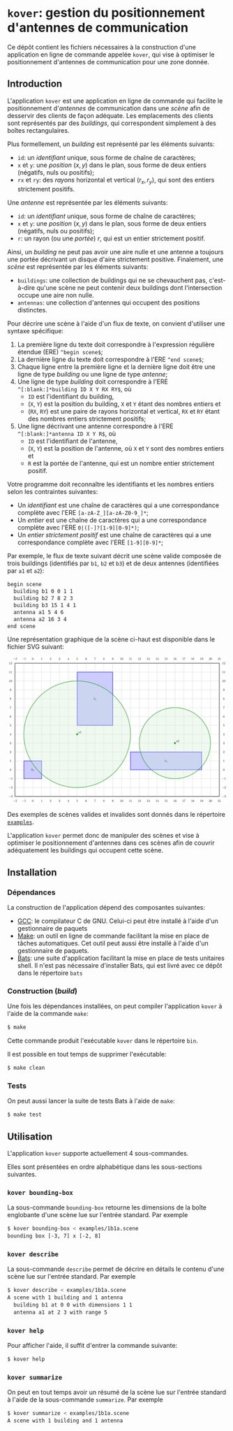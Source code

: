 # `kover`: gestion du positionnement d'antennes de communication

Ce dépôt contient les fichiers nécessaires à la construction d'une application
en ligne de commande appelée `kover`, qui vise à optimiser le positionnement
d'antennes de communication pour une zone donnée.

## Introduction

L'application `kover` est une application en ligne de commande qui facilite le
positionnement d'*antennes* de communication dans une *scène* afin de desservir
des clients de façon adéquate. Les emplacements des clients sont représentés
par des *buildings*, qui correspondent simplement à des boîtes rectangulaires.

Plus formellement, un *building* est représenté par les éléments suivants:

* `id`: un *identifiant* unique, sous forme de chaîne de caractères;
* `x` et `y`: une *position* $`(x,y)`$ dans le plan, sous forme de deux entiers
  (négatifs, nuls ou positifs);
* `rx` et `ry`: des *rayons* horizontal et vertical $`(r_x, r_y)`$, qui sont
  des entiers strictement positifs.

Une *antenne* est représentée par les éléments suivants:

* `id`: un *identifiant* unique, sous forme de chaîne de caractères;
* `x` et `y`: une *position* $`(x,y)`$ dans le plan, sous forme de deux entiers
  (négatifs, nuls ou positifs);
* `r`: un rayon (ou une *portée*) $`r`$, qui est un entier strictement
  positif.

Ainsi, un *building* ne peut pas avoir une aire nulle et une antenne a toujours
une portée décrivant un disque d'aire strictement positive. Finalement, une
*scène* est représentée par les éléments suivants:

* `buildings`: une collection de buildings qui ne se chevauchent pas,
  c'est-à-dire qu'une scène ne peut contenir deux buildings dont l'intersection
  occupe une aire non nulle.
* `antennas`: une collection d'antennes qui occupent des positions distinctes.

Pour décrire une scène à l'aide d'un flux de texte, on convient d'utiliser une
syntaxe spécifique:

1. La première ligne du texte doit correspondre à l'expression régulière
   étendue (ERE) `^begin scene$`;
2. La dernière ligne du texte doit correspondre à l'ERE `^end scene$`;
3. Chaque ligne entre la première ligne et la dernière ligne doit être une
   ligne de type *building* ou une ligne de type *antenne*;
4. Une ligne de type *building* doit correspondre à l'ERE
   `^[:blank:]*building ID X Y RX RY$`,
   où
    * `ID` est l'identifiant du building,
    * (`X`, `Y`) est la position du building, `X` et `Y` étant des nombres
      entiers et
    * (`RX`, `RY`) est une paire de rayons horizontal et vertical, `RX` et
      `RY` étant des nombres entiers strictement positifs;
5. Une ligne décrivant une antenne correspondre à l'ERE
   `^[:blank:]*antenna ID X Y R$`,
   où
    * `ID` est l'identifiant de l'antenne,
    * (`X`, `Y`) est la position de l'antenne, où `X` et `Y` sont des nombres
      entiers et
    * `R` est la portée de l'antenne, qui est un nombre entier strictement
      positif.

Votre programme doit reconnaître les identifiants et les nombres entiers selon
les contraintes suivantes:

* Un *identifiant* est une chaîne de caractères qui a une correspondance
  complète avec l'ERE `[a-zA-Z_][a-zA-Z0-9_]*`;
* Un *entier* est une chaîne de caractères qui a une correspondance complète
  avec l'ERE `0|([-]?[1-9][0-9]*)`;
* Un *entier strictement positif* est une chaîne de caractères qui a une
  correspondance complète avec l'ERE `[1-9][0-9]*`;

Par exemple, le flux de texte suivant décrit une scène valide composée de trois
buildings (identifiés par `b1`, `b2` et `b3`) et de deux antennes (identifiées
par `a1` et `a2`):

```
begin scene
  building b1 0 0 1 1
  building b2 7 8 2 3
  building b3 15 1 4 1
  antenna a1 5 4 6
  antenna a2 16 3 4
end scene
```

Une représentation graphique de la scène ci-haut est disponible dans le fichier
SVG suivant:

![Une scène de 3 buildings et 2 antennes](doc/scene.svg)

Des exemples de scènes valides et invalides sont donnés dans le répertoire
[`examples`](examples).

L'application `kover` permet donc de manipuler des scènes et vise à optimiser
le positionnement d'antennes dans ces scènes afin de couvrir adéquatement les
buildings qui occupent cette scène.

## Installation

### Dépendances

La construction de l'application dépend des composantes suivantes:

* [GCC](https://gcc.gnu.org/): le compilateur C de GNU. Celui-ci peut être
  installé à l'aide d'un gestionnaire de paquets
* [Make](https://www.gnu.org/software/make/): un outil en ligne de commande
  facilitant la mise en place de tâches automatiques. Cet outil peut aussi être
  installé à l'aide d'un gestionnaire
  de paquets.
* [Bats](https://github.com/bats-core/bats-core): une suite d'application
  facilitant la mise en place de tests unitaires shell. Il n'est pas nécessaire
  d'installer Bats, qui est livré avec ce dépôt dans le répertoire `bats`

### Construction (*build*)

Une fois les dépendances installées, on peut compiler l'application `kover`
à l'aide de la commande `make`:

```sh
$ make
```

Cette commande produit l'exécutable `kover` dans le répertoire `bin`.

Il est possible en tout temps de supprimer l'exécutable:

```sh
$ make clean
```

### Tests

On peut aussi lancer la suite de tests Bats à l'aide de `make`:

```sh
$ make test
```

## Utilisation

L'application `kover` supporte actuellement 4 sous-commandes.

Elles sont présentées en ordre alphabétique dans les sous-sections suivantes.

### `kover bounding-box`

La sous-commande `bounding-box` retourne les dimensions de la boîte englobante
d'une scène lue sur l'entrée standard. Par exemple

```sh
$ kover bounding-box < examples/1b1a.scene
bounding box [-3, 7] x [-2, 8]
```

### `kover describe`

La sous-commande `describe` permet de décrire en détails le contenu d'une scène
lue sur l'entrée standard. Par exemple

```sh
$ kover describe < examples/1b1a.scene
A scene with 1 building and 1 antenna
  building b1 at 0 0 with dimensions 1 1
  antenna a1 at 2 3 with range 5
```

### `kover help`

Pour afficher l'aide, il suffit d'entrer la commande suivante:

```sh
$ kover help
```

### `kover summarize`

On peut en tout temps avoir un résumé de la scène lue sur l'entrée standard
à l'aide de la sous-commande `summarize`. Par exemple

```sh
$ kover summarize < examples/1b1a.scene
A scene with 1 building and 1 antenna
```
